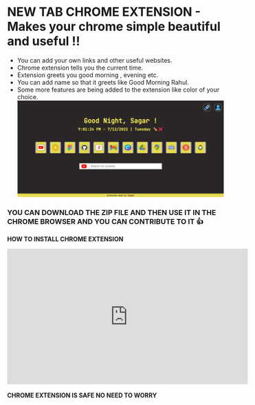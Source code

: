 
# NEW TAB CHROME EXTENSION - Makes your chrome simple beautiful and useful !!

 - You can add your own links and other useful websites.
 - Chrome extension tells you the current time.
 - Extension greets you good morning , evening etc.
 - You can add name so that it greets like Good Morning Rahul.
 - Some more features are being added to the extension like color of your choice.![enter image description here](https://raw.githubusercontent.com/codingsagar/chrome_New_Tab_Extension/main/image_of_extension.png)

  

### YOU CAN DOWNLOAD THE ZIP FILE AND THEN USE IT IN THE CHROME BROWSER AND YOU CAN CONTRIBUTE TO IT 👍

<b>HOW TO INSTALL CHROME EXTENSION </b>

<iframe width="560" height="315" src="https://www.youtube.com/embed/oswjtLwCUqg?controls=0" title="YouTube video player" frameborder="0" allow="accelerometer; autoplay; clipboard-write; encrypted-media; gyroscope; picture-in-picture" allowfullscreen></iframe>


<b> CHROME EXTENSION IS SAFE NO NEED TO WORRY </b>


